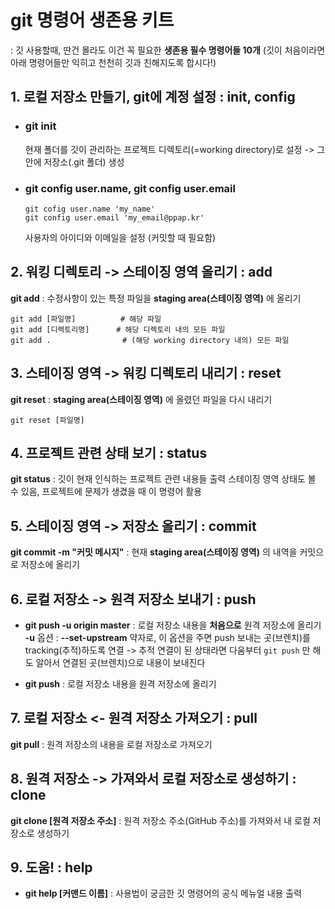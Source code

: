# git 명령어 생존용 키트

: 깃 사용할때, 딴건 몰라도 이건 꼭 필요한 **생존용 필수 명령어들 10개** (깃이 처음이라면 아래 명령어들만 익히고 천천히 깃과 친해지도록 합시다!)

## 1. 로컬 저장소 만들기, git에 계정 설정 : init, config
- ### git init 
    현재 폴더를 깃이 관리하는 프로젝트 디렉토리(=working directory)로 설정
    -> 그 안에 저장소(.git 폴더) 생성
- ### git config user.name, git config user.email
    ```commandline
    git cofig user.name 'my_name'
    git config user.email 'my_email@ppap.kr'
    ```
    사용자의 아이디와 이메일을 설정 (커밋할 때 필요함) 
    
## 2. 워킹 디렉토리 -> 스테이징 영역 올리기 : add
**git add** : 수정사항이 있는 특정 파일을 **staging area(스테이징 영역)** 에 올리기
```commandline
git add [파일명]          # 해당 파일
git add [디렉토리명]      # 해당 디렉토리 내의 모든 파일
git add .                # (해당 working directory 내의) 모든 파일
```

## 3. 스테이징 영역 -> 워킹 디렉토리 내리기 : reset
**git reset** : **staging area(스테이징 영역)** 에 올렸던 파일을 다시 내리기
```commandline
git reset [파일명]
```

## 4. 프로젝트 관련 상태 보기 : status
**git status** : 깃이 현재 인식하는 프로젝트 관련 내용들 출력
    스테이징 영역 상태도 볼 수 있음, 프로젝트에 문제가 생겼을 때 이 명령어 활용

## 5. 스테이징 영역 -> 저장소 올리기 : commit
**git commit -m "커밋 메시지"** : 현재 **staging area(스테이징 영역)** 의 내역을 커밋으로 저장소에 올리기

## 6. 로컬 저장소 -> 원격 저장소 보내기 : push
- **git push -u origin master** : 로컬 저장소 내용을 **처음으로** 원격 저장소에 올리기  
    **-u** 옵션 : **--set-upstream** 약자로, 이 옵션을 주면 push 보내는 곳(브렌치)를 tracking(추적)하도록 연결
    -> 추적 연결이 된 상태라면 다움부터 ```git push``` 만 해도 알아서 연결된 곳(브렌치)으로 내용이 보내진다  
    
- **git push** : 로컬 저장소 내용을 원격 저장소에 올리기 

## 7. 로컬 저장소 <- 원격 저장소 가져오기 : pull 
**git pull** : 원격 저장소의 내용을 로컬 저장소로 가져오기

## 8. 원격 저장소 -> 가져와서 로컬 저장소로 생성하기 : clone
**git clone [원격 저장소 주소]** : 원격 저장소 주소(GitHub 주소)를 가져와서 내 로컬 저장소로 생성하기

## 9. 도움! : help
- **git help [커맨드 이름]** : 사용법이 궁금한 깃 명령어의 공식 메뉴얼 내용 출력
